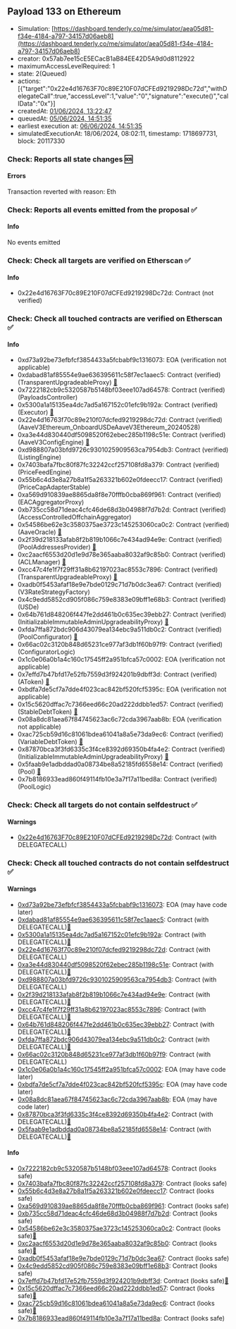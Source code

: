 ## Payload 133 on Ethereum

- Simulation: [https://dashboard.tenderly.co/me/simulator/aea05d81-f34e-4184-a797-34157d06aeb8](https://dashboard.tenderly.co/me/simulator/aea05d81-f34e-4184-a797-34157d06aeb8)
- creator: 0x57ab7ee15cE5ECacB1aB84EE42D5A9d0d8112922
- maximumAccessLevelRequired: 1
- state: 2(Queued)
- actions: [{"target":"0x22e4d16763F70c89E210F07dCFEd9219298Dc72d","withDelegateCall":true,"accessLevel":1,"value":"0","signature":"execute()","callData":"0x"}]
- createdAt: [01/06/2024, 13:22:47](https://etherscan.io/tx/0x3ffbe51036de66aae52203649548e9874f7022e1311d914d7c6b81e921e5814b)
- queuedAt: [05/06/2024, 14:51:35](https://etherscan.io/tx/0x3187a7275423f3b53676152f76b88939493295d885b1c3225ce75a5de9f4d0dc)
- earliest execution at: [06/06/2024, 14:51:35](https://www.epochconverter.com/countdown?q=1717685495)
- simulatedExecutionAt: 18/06/2024, 08:02:11, timestamp: 1718697731, block: 20117330
### Check: Reports all state changes :sos:

#### Errors

Transaction reverted with reason: Eth

### Check: Reports all events emitted from the proposal :white_check_mark:

#### Info

No events emitted

### Check: Check all targets are verified on Etherscan :white_check_mark:

#### Info

- 0x22e4d16763F70c89E210F07dCFEd9219298Dc72d: Contract (not verified) 

### Check: Check all touched contracts are verified on Etherscan :white_check_mark:

#### Info

- 0xd73a92be73efbfcf3854433a5fcbabf9c1316073: EOA (verification not applicable)
- 0xdabad81af85554e9ae636395611c58f7ec1aaec5: Contract (verified) (TransparentUpgradeableProxy) [:ghost:](https://github.com/bgd-labs/aave-address-book "GovernanceV3Ethereum.PAYLOADS_CONTROLLER")
- 0x7222182cb9c5320587b5148bf03eee107ad64578: Contract (verified) (PayloadsController) 
- 0x5300a1a15135ea4dc7ad5a167152c01efc9b192a: Contract (verified) (Executor) [:ghost:](https://github.com/bgd-labs/aave-address-book "AaveV2Ethereum.POOL_ADMIN, AaveV2EthereumAMM.POOL_ADMIN, AaveV3Ethereum.ACL_ADMIN, GovernanceV3Ethereum.EXECUTOR_LVL_1")
- 0x22e4d16763f70c89e210f07dcfed9219298dc72d: Contract (verified) (AaveV3Ethereum_OnboardUSDeAaveV3Ethereum_20240528) 
- 0xa3e44d830440df5098520f62ebec285b1198c51e: Contract (verified) (AaveV3ConfigEngine) [:ghost:](https://github.com/bgd-labs/aave-address-book "AaveV3Ethereum.CONFIG_ENGINE")
- 0xd988807a03bfd9726c9301025909563ca7954db3: Contract (verified) (ListingEngine) 
- 0x7403bafa7fbc80f87fc32242ccf257108fd8a379: Contract (verified) (PriceFeedEngine) 
- 0x55b6c4d3e8a27b8a1f5a263321b602e0fdeecc17: Contract (verified) (PriceCapAdapterStable) 
- 0xa569d910839ae8865da8f8e70fffb0cba869f961: Contract (verified) (EACAggregatorProxy) 
- 0xb735cc58d71deac4cfc46de68d3b04988f7d7b2d: Contract (verified) (AccessControlledOffchainAggregator) 
- 0x54586be62e3c3580375ae3723c145253060ca0c2: Contract (verified) (AaveOracle) [:ghost:](https://github.com/bgd-labs/aave-address-book "AaveV3Ethereum.ORACLE")
- 0x2f39d218133afab8f2b819b1066c7e434ad94e9e: Contract (verified) (PoolAddressesProvider) [:ghost:](https://github.com/bgd-labs/aave-address-book "AaveV3Ethereum.POOL_ADDRESSES_PROVIDER")
- 0xc2aacf6553d20d1e9d78e365aaba8032af9c85b0: Contract (verified) (ACLManager) [:ghost:](https://github.com/bgd-labs/aave-address-book "AaveV3Ethereum.ACL_MANAGER")
- 0xcc47c4fe1f7f29ff31a8b62197023ac8553c7896: Contract (verified) (TransparentUpgradeableProxy) [:ghost:](https://github.com/bgd-labs/aave-address-book "AaveV3Ethereum.RATES_FACTORY")
- 0xadb0f5453afaf18e9e7bde0129c71d7b0dc3ea67: Contract (verified) (V3RateStrategyFactory) 
- 0x4c9edd5852cd905f086c759e8383e09bff1e68b3: Contract (verified) (USDe) 
- 0x64b761d848206f447fe2dd461b0c635ec39ebb27: Contract (verified) (InitializableImmutableAdminUpgradeabilityProxy) [:ghost:](https://github.com/bgd-labs/aave-address-book "AaveV3Ethereum.POOL_CONFIGURATOR")
- 0xfda7ffa872bdc906d43079ea134ebc9a511db0c2: Contract (verified) (PoolConfigurator) [:ghost:](https://github.com/bgd-labs/aave-address-book "AaveV3Ethereum.POOL_CONFIGURATOR_IMPL")
- 0x66ac02c3120b848d65231ce977af3db1f60b97f9: Contract (verified) (ConfiguratorLogic) 
- 0x1c0e06a0b1a4c160c17545ff2a951bfca57c0002: EOA (verification not applicable)
- 0x7effd7b47bfd17e52fb7559d3f924201b9dbff3d: Contract (verified) (AToken) [:ghost:](https://github.com/bgd-labs/aave-address-book "AaveV3Ethereum.DEFAULT_A_TOKEN_IMPL_REV_1")
- 0xbdfa7de5cf7a7dde4f023cac842bf520fcf5395c: EOA (verification not applicable)
- 0x15c5620dffac7c7366eed66c20ad222ddbb1ed57: Contract (verified) (StableDebtToken) [:ghost:](https://github.com/bgd-labs/aave-address-book "AaveV3Ethereum.DEFAULT_STABLE_DEBT_TOKEN_IMPL_REV_1")
- 0x08a8dc81aea67f84745623ac6c72cda3967aab8b: EOA (verification not applicable)
- 0xac725cb59d16c81061bdea61041a8a5e73da9ec6: Contract (verified) (VariableDebtToken) [:ghost:](https://github.com/bgd-labs/aave-address-book "AaveV3Ethereum.DEFAULT_VARIABLE_DEBT_TOKEN_IMPL_REV_1")
- 0x87870bca3f3fd6335c3f4ce8392d69350b4fa4e2: Contract (verified) (InitializableImmutableAdminUpgradeabilityProxy) [:ghost:](https://github.com/bgd-labs/aave-address-book "AaveV3Ethereum.POOL")
- 0x5faab9e1adbddad0a08734be8a52185fd6558e14: Contract (verified) (Pool) [:ghost:](https://github.com/bgd-labs/aave-address-book "AaveV3Ethereum.POOL_IMPL")
- 0x7b8186933ead860f49114fb10e3a7f17a11bed8a: Contract (verified) (PoolLogic) 

### Check: Check all targets do not contain selfdestruct :white_check_mark:

#### Warnings

- [0x22e4d16763F70c89E210F07dCFEd9219298Dc72d](https://etherscan.io/address/0x22e4d16763F70c89E210F07dCFEd9219298Dc72d): Contract (with DELEGATECALL)

### Check: Check all touched contracts do not contain selfdestruct :white_check_mark:

#### Warnings

- [0xd73a92be73efbfcf3854433a5fcbabf9c1316073](https://etherscan.io/address/0xd73a92be73efbfcf3854433a5fcbabf9c1316073): EOA (may have code later)
- [0xdabad81af85554e9ae636395611c58f7ec1aaec5](https://etherscan.io/address/0xdabad81af85554e9ae636395611c58f7ec1aaec5): Contract (with DELEGATECALL)[:ghost:](https://github.com/bgd-labs/aave-address-book "GovernanceV3Ethereum.PAYLOADS_CONTROLLER")
- [0x5300a1a15135ea4dc7ad5a167152c01efc9b192a](https://etherscan.io/address/0x5300a1a15135ea4dc7ad5a167152c01efc9b192a): Contract (with DELEGATECALL)[:ghost:](https://github.com/bgd-labs/aave-address-book "AaveV2Ethereum.POOL_ADMIN, AaveV2EthereumAMM.POOL_ADMIN, AaveV3Ethereum.ACL_ADMIN, GovernanceV3Ethereum.EXECUTOR_LVL_1")
- [0x22e4d16763f70c89e210f07dcfed9219298dc72d](https://etherscan.io/address/0x22e4d16763f70c89e210f07dcfed9219298dc72d): Contract (with DELEGATECALL)
- [0xa3e44d830440df5098520f62ebec285b1198c51e](https://etherscan.io/address/0xa3e44d830440df5098520f62ebec285b1198c51e): Contract (with DELEGATECALL)[:ghost:](https://github.com/bgd-labs/aave-address-book "AaveV3Ethereum.CONFIG_ENGINE")
- [0xd988807a03bfd9726c9301025909563ca7954db3](https://etherscan.io/address/0xd988807a03bfd9726c9301025909563ca7954db3): Contract (with DELEGATECALL)
- [0x2f39d218133afab8f2b819b1066c7e434ad94e9e](https://etherscan.io/address/0x2f39d218133afab8f2b819b1066c7e434ad94e9e): Contract (with DELEGATECALL)[:ghost:](https://github.com/bgd-labs/aave-address-book "AaveV3Ethereum.POOL_ADDRESSES_PROVIDER")
- [0xcc47c4fe1f7f29ff31a8b62197023ac8553c7896](https://etherscan.io/address/0xcc47c4fe1f7f29ff31a8b62197023ac8553c7896): Contract (with DELEGATECALL)[:ghost:](https://github.com/bgd-labs/aave-address-book "AaveV3Ethereum.RATES_FACTORY")
- [0x64b761d848206f447fe2dd461b0c635ec39ebb27](https://etherscan.io/address/0x64b761d848206f447fe2dd461b0c635ec39ebb27): Contract (with DELEGATECALL)[:ghost:](https://github.com/bgd-labs/aave-address-book "AaveV3Ethereum.POOL_CONFIGURATOR")
- [0xfda7ffa872bdc906d43079ea134ebc9a511db0c2](https://etherscan.io/address/0xfda7ffa872bdc906d43079ea134ebc9a511db0c2): Contract (with DELEGATECALL)[:ghost:](https://github.com/bgd-labs/aave-address-book "AaveV3Ethereum.POOL_CONFIGURATOR_IMPL")
- [0x66ac02c3120b848d65231ce977af3db1f60b97f9](https://etherscan.io/address/0x66ac02c3120b848d65231ce977af3db1f60b97f9): Contract (with DELEGATECALL)
- [0x1c0e06a0b1a4c160c17545ff2a951bfca57c0002](https://etherscan.io/address/0x1c0e06a0b1a4c160c17545ff2a951bfca57c0002): EOA (may have code later)
- [0xbdfa7de5cf7a7dde4f023cac842bf520fcf5395c](https://etherscan.io/address/0xbdfa7de5cf7a7dde4f023cac842bf520fcf5395c): EOA (may have code later)
- [0x08a8dc81aea67f84745623ac6c72cda3967aab8b](https://etherscan.io/address/0x08a8dc81aea67f84745623ac6c72cda3967aab8b): EOA (may have code later)
- [0x87870bca3f3fd6335c3f4ce8392d69350b4fa4e2](https://etherscan.io/address/0x87870bca3f3fd6335c3f4ce8392d69350b4fa4e2): Contract (with DELEGATECALL)[:ghost:](https://github.com/bgd-labs/aave-address-book "AaveV3Ethereum.POOL")
- [0x5faab9e1adbddad0a08734be8a52185fd6558e14](https://etherscan.io/address/0x5faab9e1adbddad0a08734be8a52185fd6558e14): Contract (with DELEGATECALL)[:ghost:](https://github.com/bgd-labs/aave-address-book "AaveV3Ethereum.POOL_IMPL")

#### Info

- [0x7222182cb9c5320587b5148bf03eee107ad64578](https://etherscan.io/address/0x7222182cb9c5320587b5148bf03eee107ad64578): Contract (looks safe)
- [0x7403bafa7fbc80f87fc32242ccf257108fd8a379](https://etherscan.io/address/0x7403bafa7fbc80f87fc32242ccf257108fd8a379): Contract (looks safe)
- [0x55b6c4d3e8a27b8a1f5a263321b602e0fdeecc17](https://etherscan.io/address/0x55b6c4d3e8a27b8a1f5a263321b602e0fdeecc17): Contract (looks safe)
- [0xa569d910839ae8865da8f8e70fffb0cba869f961](https://etherscan.io/address/0xa569d910839ae8865da8f8e70fffb0cba869f961): Contract (looks safe)
- [0xb735cc58d71deac4cfc46de68d3b04988f7d7b2d](https://etherscan.io/address/0xb735cc58d71deac4cfc46de68d3b04988f7d7b2d): Contract (looks safe)
- [0x54586be62e3c3580375ae3723c145253060ca0c2](https://etherscan.io/address/0x54586be62e3c3580375ae3723c145253060ca0c2): Contract (looks safe)[:ghost:](https://github.com/bgd-labs/aave-address-book "AaveV3Ethereum.ORACLE")
- [0xc2aacf6553d20d1e9d78e365aaba8032af9c85b0](https://etherscan.io/address/0xc2aacf6553d20d1e9d78e365aaba8032af9c85b0): Contract (looks safe)[:ghost:](https://github.com/bgd-labs/aave-address-book "AaveV3Ethereum.ACL_MANAGER")
- [0xadb0f5453afaf18e9e7bde0129c71d7b0dc3ea67](https://etherscan.io/address/0xadb0f5453afaf18e9e7bde0129c71d7b0dc3ea67): Contract (looks safe)
- [0x4c9edd5852cd905f086c759e8383e09bff1e68b3](https://etherscan.io/address/0x4c9edd5852cd905f086c759e8383e09bff1e68b3): Contract (looks safe)
- [0x7effd7b47bfd17e52fb7559d3f924201b9dbff3d](https://etherscan.io/address/0x7effd7b47bfd17e52fb7559d3f924201b9dbff3d): Contract (looks safe)[:ghost:](https://github.com/bgd-labs/aave-address-book "AaveV3Ethereum.DEFAULT_A_TOKEN_IMPL_REV_1")
- [0x15c5620dffac7c7366eed66c20ad222ddbb1ed57](https://etherscan.io/address/0x15c5620dffac7c7366eed66c20ad222ddbb1ed57): Contract (looks safe)[:ghost:](https://github.com/bgd-labs/aave-address-book "AaveV3Ethereum.DEFAULT_STABLE_DEBT_TOKEN_IMPL_REV_1")
- [0xac725cb59d16c81061bdea61041a8a5e73da9ec6](https://etherscan.io/address/0xac725cb59d16c81061bdea61041a8a5e73da9ec6): Contract (looks safe)[:ghost:](https://github.com/bgd-labs/aave-address-book "AaveV3Ethereum.DEFAULT_VARIABLE_DEBT_TOKEN_IMPL_REV_1")
- [0x7b8186933ead860f49114fb10e3a7f17a11bed8a](https://etherscan.io/address/0x7b8186933ead860f49114fb10e3a7f17a11bed8a): Contract (looks safe)

